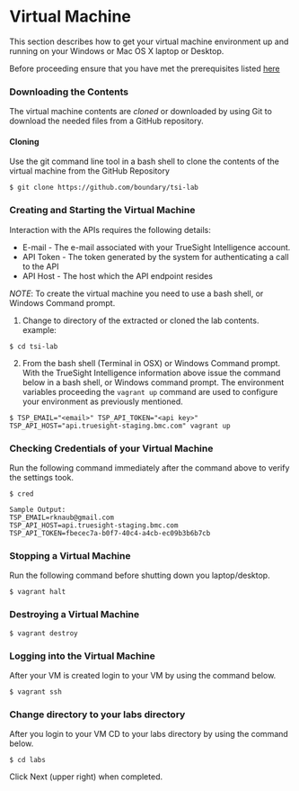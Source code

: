 Virtual Machine
===============

This section describes how to get your virtual machine environment up and running on
your Windows or Mac OS X laptop or Desktop.

Before proceeding ensure that you have met the prerequisites listed [here](prerequisites.md)

### Downloading the Contents

The virtual machine contents are _cloned_ or downloaded by using Git to download the needed files
from a GitHub repository.

#### Cloning

Use the git command line tool in a bash shell to clone the contents of the virtual machine
from the GitHub Repository

```
$ git clone https://github.com/boundary/tsi-lab
```

### Creating and Starting the Virtual Machine

Interaction with the APIs requires the following details:

- E-mail - The e-mail associated with your TrueSight Intelligence account.
- API Token - The token generated by the system for authenticating a call to the API
- API Host - The host which the API endpoint resides

_NOTE_: To create the virtual machine you need to use a bash shell, or Windows Command prompt.

1. Change to directory of the extracted or cloned the lab contents. example:
```
$ cd tsi-lab
```
2. From the bash shell (Terminal in OSX) or Windows Command prompt.
With the TrueSight Intelligence information above issue the command below in a bash shell,
or Windows command prompt. The environment variables proceeding the `vagrant up` command are used
to configure your environment as previously mentioned.
```
$ TSP_EMAIL="<email>" TSP_API_TOKEN="<api key>" TSP_API_HOST="api.truesight-staging.bmc.com" vagrant up
```

### Checking Credentials of your Virtual Machine

Run the following command immediately after the command above to verify the settings took.
```
$ cred

Sample Output:
TSP_EMAIL=rknaub@gmail.com
TSP_API_HOST=api.truesight-staging.bmc.com
TSP_API_TOKEN=fbecec7a-b0f7-40c4-a4cb-ec09b3b6b7cb
```

### Stopping a Virtual Machine

Run the following command before shutting down you laptop/desktop.
```
$ vagrant halt
```

### Destroying a Virtual Machine

```
$ vagrant destroy
```

### Logging into the Virtual Machine
After your VM is created login to your VM by using the command below.
```
$ vagrant ssh
```

### Change directory to your labs directory
After you login to your VM CD to your labs directory by using the command below.
```
$ cd labs
```
Click Next (upper right) when completed.
